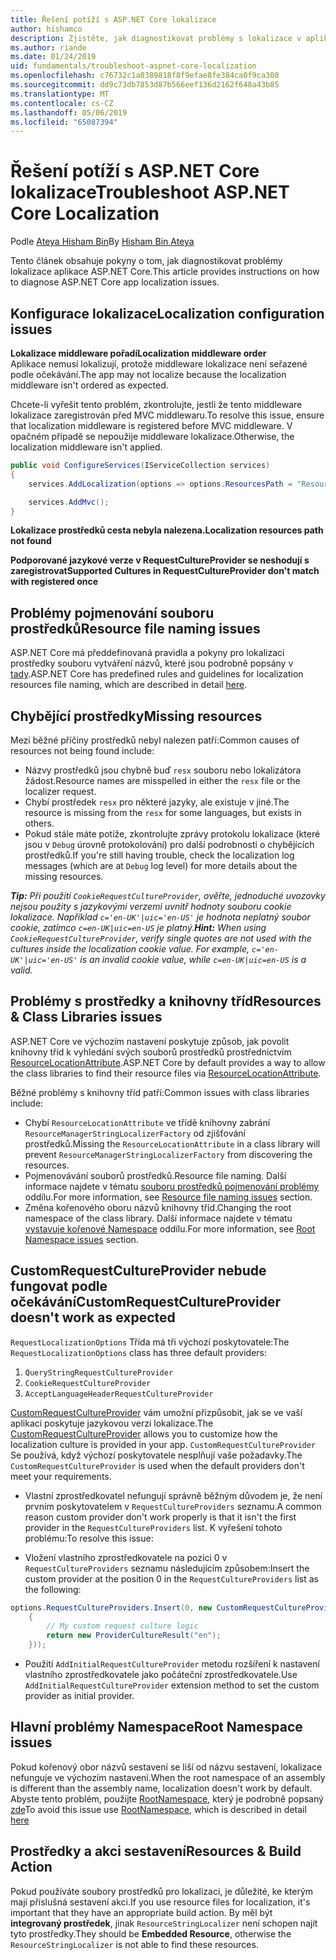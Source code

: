 ```yaml
---
title: Řešení potíží s ASP.NET Core lokalizace
author: hishamco
description: Zjistěte, jak diagnostikovat problémy s lokalizace v aplikacích ASP.NET Core.
ms.author: riande
ms.date: 01/24/2019
uid: fundamentals/troubleshoot-aspnet-core-localization
ms.openlocfilehash: c76732c1a0389818f8f9efae8fe384ca0f9ca308
ms.sourcegitcommit: dd9c73db7853d87b566eef136d2162f648a43b85
ms.translationtype: MT
ms.contentlocale: cs-CZ
ms.lasthandoff: 05/06/2019
ms.locfileid: "65087394"
---
```

# <a name="troubleshoot-aspnet-core-localization"></a><span data-ttu-id="6f1c3-103">Řešení potíží s ASP.NET Core lokalizace</span><span class="sxs-lookup"><span data-stu-id="6f1c3-103">Troubleshoot ASP.NET Core Localization</span></span>

<span data-ttu-id="6f1c3-104">Podle [Ateya Hisham Bin](https://github.com/hishamco)</span><span class="sxs-lookup"><span data-stu-id="6f1c3-104">By [Hisham Bin Ateya](https://github.com/hishamco)</span></span>

<span data-ttu-id="6f1c3-105">Tento článek obsahuje pokyny o tom, jak diagnostikovat problémy lokalizace aplikace ASP.NET Core.</span><span class="sxs-lookup"><span data-stu-id="6f1c3-105">This article provides instructions on how to diagnose ASP.NET Core app localization issues.</span></span>

## <a name="localization-configuration-issues"></a><span data-ttu-id="6f1c3-106">Konfigurace lokalizace</span><span class="sxs-lookup"><span data-stu-id="6f1c3-106">Localization configuration issues</span></span>

<span data-ttu-id="6f1c3-107">**Lokalizace middleware pořadí**</span><span class="sxs-lookup"><span data-stu-id="6f1c3-107">**Localization middleware order**</span></span>  
<span data-ttu-id="6f1c3-108">Aplikace nemusí lokalizují, protože middleware lokalizace není seřazené podle očekávání.</span><span class="sxs-lookup"><span data-stu-id="6f1c3-108">The app may not localize because the localization middleware isn't ordered as expected.</span></span>

<span data-ttu-id="6f1c3-109">Chcete-li vyřešit tento problém, zkontrolujte, jestli že tento middleware lokalizace zaregistrován před MVC middlewaru.</span><span class="sxs-lookup"><span data-stu-id="6f1c3-109">To resolve this issue, ensure that localization middleware is registered before MVC middleware.</span></span> <span data-ttu-id="6f1c3-110">V opačném případě se nepoužije middleware lokalizace.</span><span class="sxs-lookup"><span data-stu-id="6f1c3-110">Otherwise, the localization middleware isn't applied.</span></span>

```csharp
public void ConfigureServices(IServiceCollection services)
{
    services.AddLocalization(options => options.ResourcesPath = "Resources");

    services.AddMvc();
}
```

<span data-ttu-id="6f1c3-111">**Lokalizace prostředků cesta nebyla nalezena.**</span><span class="sxs-lookup"><span data-stu-id="6f1c3-111">**Localization resources path not found**</span></span>

<span data-ttu-id="6f1c3-112">**Podporované jazykové verze v RequestCultureProvider se neshodují s zaregistrovat**</span><span class="sxs-lookup"><span data-stu-id="6f1c3-112">**Supported Cultures in RequestCultureProvider don't match with registered once**</span></span>  

## <a name="resource-file-naming-issues"></a><span data-ttu-id="6f1c3-113">Problémy pojmenování souboru prostředků</span><span class="sxs-lookup"><span data-stu-id="6f1c3-113">Resource file naming issues</span></span>

<span data-ttu-id="6f1c3-114">ASP.NET Core má předdefinovaná pravidla a pokyny pro lokalizaci prostředky souboru vytváření názvů, které jsou podrobně popsány v [tady](xref:fundamentals/localization?view=aspnetcore-2.2#resource-file-naming).</span><span class="sxs-lookup"><span data-stu-id="6f1c3-114">ASP.NET Core has predefined rules and guidelines for localization resources file naming, which are described in detail [here](xref:fundamentals/localization?view=aspnetcore-2.2#resource-file-naming).</span></span>

## <a name="missing-resources"></a><span data-ttu-id="6f1c3-115">Chybějící prostředky</span><span class="sxs-lookup"><span data-stu-id="6f1c3-115">Missing resources</span></span>

<span data-ttu-id="6f1c3-116">Mezi běžné příčiny prostředků nebyl nalezen patří:</span><span class="sxs-lookup"><span data-stu-id="6f1c3-116">Common causes of resources not being found include:</span></span>

- <span data-ttu-id="6f1c3-117">Názvy prostředků jsou chybně buď `resx` souboru nebo lokalizátora žádost.</span><span class="sxs-lookup"><span data-stu-id="6f1c3-117">Resource names are misspelled in either the `resx` file or the localizer request.</span></span>
- <span data-ttu-id="6f1c3-118">Chybí prostředek `resx` pro některé jazyky, ale existuje v jiné.</span><span class="sxs-lookup"><span data-stu-id="6f1c3-118">The resource is missing from the `resx` for some languages, but exists in others.</span></span>
- <span data-ttu-id="6f1c3-119">Pokud stále máte potíže, zkontrolujte zprávy protokolu lokalizace (které jsou v `Debug` úrovně protokolování) pro další podrobnosti o chybějících prostředků.</span><span class="sxs-lookup"><span data-stu-id="6f1c3-119">If you're still having trouble, check the localization log messages (which are at `Debug` log level) for more details about the missing resources.</span></span>

<span data-ttu-id="6f1c3-120">_**Tip:** Při použití `CookieRequestCultureProvider`, ověřte, jednoduché uvozovky nejsou použity s jazykovými verzemi uvnitř hodnoty souboru cookie lokalizace. Například `c='en-UK'|uic='en-US'` je hodnota neplatný soubor cookie, zatímco `c=en-UK|uic=en-US` je platný._</span><span class="sxs-lookup"><span data-stu-id="6f1c3-120">_**Hint:** When using `CookieRequestCultureProvider`, verify single quotes are not used with the cultures inside the localization cookie value. For example, `c='en-UK'|uic='en-US'` is an invalid cookie value, while `c=en-UK|uic=en-US` is a valid._</span></span>

## <a name="resources--class-libraries-issues"></a><span data-ttu-id="6f1c3-121">Problémy s prostředky a knihovny tříd</span><span class="sxs-lookup"><span data-stu-id="6f1c3-121">Resources & Class Libraries issues</span></span>

<span data-ttu-id="6f1c3-122">ASP.NET Core ve výchozím nastavení poskytuje způsob, jak povolit knihovny tříd k vyhledání svých souborů prostředků prostřednictvím [ResourceLocationAttribute](/dotnet/api/microsoft.extensions.localization.resourcelocationattribute?view=aspnetcore-2.1).</span><span class="sxs-lookup"><span data-stu-id="6f1c3-122">ASP.NET Core by default provides a way to allow the class libraries to find their resource files via [ResourceLocationAttribute](/dotnet/api/microsoft.extensions.localization.resourcelocationattribute?view=aspnetcore-2.1).</span></span>

<span data-ttu-id="6f1c3-123">Běžné problémy s knihovny tříd patří:</span><span class="sxs-lookup"><span data-stu-id="6f1c3-123">Common issues with class libraries include:</span></span>
- <span data-ttu-id="6f1c3-124">Chybí `ResourceLocationAttribute` ve třídě knihovny zabrání `ResourceManagerStringLocalizerFactory` od zjišťování prostředků.</span><span class="sxs-lookup"><span data-stu-id="6f1c3-124">Missing the `ResourceLocationAttribute` in a class library will prevent `ResourceManagerStringLocalizerFactory` from discovering the resources.</span></span>
- <span data-ttu-id="6f1c3-125">Pojmenovávání souborů prostředků.</span><span class="sxs-lookup"><span data-stu-id="6f1c3-125">Resource file naming.</span></span> <span data-ttu-id="6f1c3-126">Další informace najdete v tématu [souboru prostředků pojmenování problémy](#resource-file-naming-issues) oddílu.</span><span class="sxs-lookup"><span data-stu-id="6f1c3-126">For more information, see [Resource file naming issues](#resource-file-naming-issues) section.</span></span>
- <span data-ttu-id="6f1c3-127">Změna kořenového oboru názvů knihovny tříd.</span><span class="sxs-lookup"><span data-stu-id="6f1c3-127">Changing the root namespace of the class library.</span></span> <span data-ttu-id="6f1c3-128">Další informace najdete v tématu [vystavuje kořenové Namespace](#root-namespace-issues) oddílu.</span><span class="sxs-lookup"><span data-stu-id="6f1c3-128">For more information, see [Root Namespace issues](#root-namespace-issues) section.</span></span>

## <a name="customrequestcultureprovider-doesnt-work-as-expected"></a><span data-ttu-id="6f1c3-129">CustomRequestCultureProvider nebude fungovat podle očekávání</span><span class="sxs-lookup"><span data-stu-id="6f1c3-129">CustomRequestCultureProvider doesn't work as expected</span></span>

<span data-ttu-id="6f1c3-130">`RequestLocalizationOptions` Třída má tři výchozí poskytovatele:</span><span class="sxs-lookup"><span data-stu-id="6f1c3-130">The `RequestLocalizationOptions` class has three default providers:</span></span>

1. `QueryStringRequestCultureProvider`
2. `CookieRequestCultureProvider`
3. `AcceptLanguageHeaderRequestCultureProvider`

<span data-ttu-id="6f1c3-131">[CustomRequestCultureProvider](/dotnet/api/microsoft.aspnetcore.localization.customrequestcultureprovider?view=aspnetcore-2.1) vám umožní přizpůsobit, jak se ve vaší aplikaci poskytuje jazykovou verzi lokalizace.</span><span class="sxs-lookup"><span data-stu-id="6f1c3-131">The [CustomRequestCultureProvider](/dotnet/api/microsoft.aspnetcore.localization.customrequestcultureprovider?view=aspnetcore-2.1) allows you to customize how the localization culture is provided in your app.</span></span> <span data-ttu-id="6f1c3-132">`CustomRequestCultureProvider` Se používá, když výchozí poskytovatele nesplňují vaše požadavky.</span><span class="sxs-lookup"><span data-stu-id="6f1c3-132">The `CustomRequestCultureProvider` is used when the default providers don't meet your requirements.</span></span>

- <span data-ttu-id="6f1c3-133">Vlastní zprostředkovatel nefungují správně běžným důvodem je, že není prvním poskytovatelem v `RequestCultureProviders` seznamu.</span><span class="sxs-lookup"><span data-stu-id="6f1c3-133">A common reason custom provider don't work properly is that it isn't the first provider in the `RequestCultureProviders` list.</span></span> <span data-ttu-id="6f1c3-134">K vyřešení tohoto problému:</span><span class="sxs-lookup"><span data-stu-id="6f1c3-134">To resolve this issue:</span></span>

- <span data-ttu-id="6f1c3-135">Vložení vlastního zprostředkovatele na pozici 0 v `RequestCultureProviders` seznamu následujícím způsobem:</span><span class="sxs-lookup"><span data-stu-id="6f1c3-135">Insert the custom provider at the position 0 in the `RequestCultureProviders` list as the following:</span></span>

```csharp
options.RequestCultureProviders.Insert(0, new CustomRequestCultureProvider(async context =>
    {
        // My custom request culture logic
        return new ProviderCultureResult("en");
    }));
```

- <span data-ttu-id="6f1c3-136">Použití `AddInitialRequestCultureProvider` metodu rozšíření k nastavení vlastního zprostředkovatele jako počáteční zprostředkovatele.</span><span class="sxs-lookup"><span data-stu-id="6f1c3-136">Use `AddInitialRequestCultureProvider` extension method to set the custom provider as initial provider.</span></span>

## <a name="root-namespace-issues"></a><span data-ttu-id="6f1c3-137">Hlavní problémy Namespace</span><span class="sxs-lookup"><span data-stu-id="6f1c3-137">Root Namespace issues</span></span>

<span data-ttu-id="6f1c3-138">Pokud kořenový obor názvů sestavení se liší od názvu sestavení, lokalizace nefunguje ve výchozím nastavení.</span><span class="sxs-lookup"><span data-stu-id="6f1c3-138">When the root namespace of an assembly is different than the assembly name, localization doesn't work by default.</span></span> <span data-ttu-id="6f1c3-139">Abyste tento problém, použijte [RootNamespace](/dotnet/api/microsoft.extensions.localization.rootnamespaceattribute?view=aspnetcore-2.1), který je podrobně popsaný [zde](xref:fundamentals/localization?view=aspnetcore-2.2#resource-file-naming)</span><span class="sxs-lookup"><span data-stu-id="6f1c3-139">To avoid this issue use [RootNamespace](/dotnet/api/microsoft.extensions.localization.rootnamespaceattribute?view=aspnetcore-2.1), which is described in detail [here](xref:fundamentals/localization?view=aspnetcore-2.2#resource-file-naming)</span></span>

## <a name="resources--build-action"></a><span data-ttu-id="6f1c3-140">Prostředky a akci sestavení</span><span class="sxs-lookup"><span data-stu-id="6f1c3-140">Resources & Build Action</span></span>

<span data-ttu-id="6f1c3-141">Pokud používáte soubory prostředků pro lokalizaci, je důležité, ke kterým mají příslušná sestavení akci.</span><span class="sxs-lookup"><span data-stu-id="6f1c3-141">If you use resource files for localization, it's important that they have an appropriate build action.</span></span> <span data-ttu-id="6f1c3-142">By měl být **integrovaný prostředek**, jinak `ResourceStringLocalizer` není schopen najít tyto prostředky.</span><span class="sxs-lookup"><span data-stu-id="6f1c3-142">They should be **Embedded Resource**, otherwise the `ResourceStringLocalizer` is not able to find these resources.</span></span>
